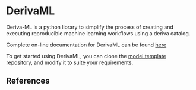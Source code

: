 # DerivaML
Deriva-ML is a python library to simplify the process of creating and executing reproducible machine learning workflows
using a deriva catalog.


Complete on-line documentation for DerivaML can be found [here](https://informatics-isi-edu.github.io/deriva-ml/)

To get started using DerivaML, you can clone the [model template repository](https://github.com/informatics-isi-edu/deriva-ml-model-template), and modify it to suite your requirements.


## References
